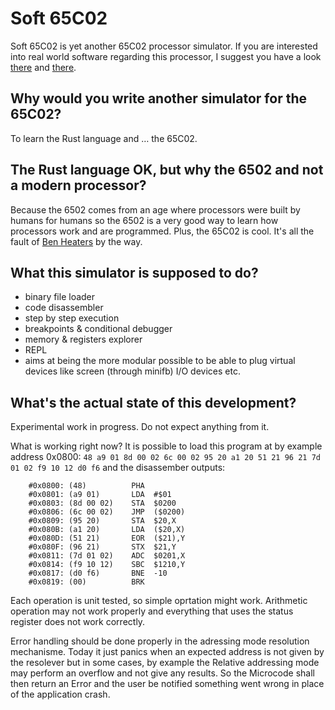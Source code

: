 Soft 65C02
==========

Soft 65C02 is yet another 65C02 processor simulator. If you are interested into real world software regarding this processor, I suggest you have a look [there](https://www.masswerk.at/products.php) and [there](http://www.6502.org/users/andre/).

Why would you write another simulator for the 65C02?
----------------------------------------------------
To learn the Rust language and … the 65C02.

The Rust language OK, but why the 6502 and not a modern processor?
------------------------------------------------------------------
Because the 6502 comes from an age where processors were built by humans for humans so the 6502 is a very good way to learn how processors work and are programmed. Plus, the 65C02 is cool. It's all the fault of [Ben Heaters](https://www.youtube.com/watch?v=LnzuMJLZRdU) by the way.

What this simulator is supposed to do?
--------------------------------------

 * binary file loader
 * code disassembler
 * step by step execution
 * breakpoints & conditional debugger
 * memory & registers explorer
 * REPL
 * aims at being the more modular possible to be able to plug virtual devices like screen (through minifb) I/O devices etc.

What's the actual state of this development?
--------------------------------------------
Experimental work in progress. Do not expect anything from it.

What is working right now?
It is possible to load this program at by example address 0x0800: `48 a9 01 8d 00 02 6c 00 02 95 20 a1 20 51 21 96 21 7d 01 02 f9 10 12 d0 f6` and the disassember outputs:

        #0x0800: (48)          PHA
        #0x0801: (a9 01)       LDA  #$01
        #0x0803: (8d 00 02)    STA  $0200
        #0x0806: (6c 00 02)    JMP  ($0200)
        #0x0809: (95 20)       STA  $20,X
        #0x080B: (a1 20)       LDA  ($20,X)
        #0x080D: (51 21)       EOR  ($21),Y
        #0x080F: (96 21)       STX  $21,Y
        #0x0811: (7d 01 02)    ADC  $0201,X
        #0x0814: (f9 10 12)    SBC  $1210,Y
        #0x0817: (d0 f6)       BNE  -10
        #0x0819: (00)          BRK

Each operation is unit tested, so simple oprtation might work. Arithmetic operation may not work properly and everything that uses the status register does not work correctly.

Error handling should be done properly in the adressing mode resolution mechanisme. Today it just panics when an expected address is not given by the resolever but in some cases, by example the Relative addressing mode may perform an overflow and not give any results. So the Microcode shall then return an Error and the user be notified something went wrong in place of the application crash.

